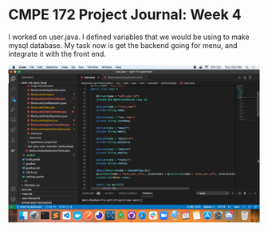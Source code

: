 # CMPE 172 Project Journal: Week 4

I worked on user.java. I defined variables that we would be using to make mysql database. My task now is get the backend going for menu, and integrate it with the front end.

![](Images/Screen%20Shot%202021-05-13%20at%2011.01.49%20PM.png)

